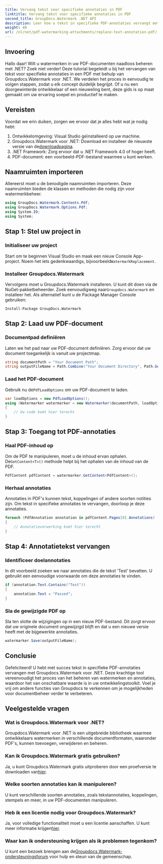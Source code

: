 ```yaml
---
title: Vervang tekst voor specifieke annotaties in PDF
linktitle: Vervang tekst voor specifieke annotaties in PDF
second_title: GroupDocs.Watermark .NET API
description: Leer hoe u tekst in specifieke PDF-annotaties vervangt met Groupdocs.Watermark voor .NET met deze uitgebreide, stapsgewijze zelfstudie.
weight: 40
url: /nl/net/pdf-watermarking-attachments/replace-text-annotation-pdf/
---
```

## Invoering
Hallo daar! Wilt u watermerken in uw PDF-documenten naadloos beheren met .NET? Zoek niet verder! Deze tutorial begeleidt u bij het vervangen van tekst voor specifieke annotaties in een PDF met behulp van Groupdocs.Watermark voor .NET. We verdelen het proces in eenvoudig te volgen stappen, zodat u elk concept duidelijk begrijpt. Of u nu een doorgewinterde ontwikkelaar of een nieuweling bent, deze gids is op maat gemaakt om uw ervaring soepel en productief te maken.
## Vereisten
Voordat we erin duiken, zorgen we ervoor dat je alles hebt wat je nodig hebt:
1. Ontwikkelomgeving: Visual Studio geïnstalleerd op uw machine.
2.  Groupdocs.Watermark voor .NET: Download en installeer de nieuwste versie van de[downloadpagina](https://releases.groupdocs.com/Watermark/net/).
3. .NET Framework: Zorg ervoor dat u .NET Framework 4.0 of hoger heeft.
4. PDF-document: een voorbeeld-PDF-bestand waarmee u kunt werken.
## Naamruimten importeren
Allereerst moet u de benodigde naamruimten importeren. Deze naamruimten bieden de klassen en methoden die nodig zijn voor watermerkbeheer.
```csharp
using GroupDocs.Watermark.Contents.Pdf;
using GroupDocs.Watermark.Options.Pdf;
using System.IO;
using System;
```
## Stap 1: Stel uw project in
### Initialiseer uw project
Start om te beginnen Visual Studio en maak een nieuw Console App-project. Noem het iets gedenkwaardigs, bijvoorbeeld`WatermarkReplacement`.
### Installeer Groupdocs.Watermark
 Vervolgens moet u Groupdocs.Watermark installeren. U kunt dit doen via de NuGet-pakketbeheerder. Zoek eenvoudigweg naar`Groupdocs.Watermark` en installeer het. Als alternatief kunt u de Package Manager Console gebruiken:
```shell
Install-Package GroupDocs.Watermark
```
## Stap 2: Laad uw PDF-document
### Documentpad definiëren
Laten we het pad naar uw PDF-document definiëren. Zorg ervoor dat uw document toegankelijk is vanuit uw projectmap.
```csharp
string documentPath = "Your Document Path";
string outputFileName = Path.Combine("Your Document Directory", Path.GetFileName(documentPath));
```
### Laad het PDF-document
 Gebruik nu de`PdfLoadOptions` om uw PDF-document te laden.
```csharp
var loadOptions = new PdfLoadOptions();
using (Watermarker watermarker = new Watermarker(documentPath, loadOptions))
{
    // Uw code komt hier terecht
}
```
## Stap 3: Toegang tot PDF-annotaties
### Haal PDF-inhoud op
 Om de PDF te manipuleren, moet u de inhoud ervan ophalen. De`GetContent<T>()` methode helpt bij het ophalen van de inhoud van de PDF.
```csharp
PdfContent pdfContent = watermarker.GetContent<PdfContent>();
```
### Herhaal annotaties
Annotaties in PDF's kunnen tekst, koppelingen of andere soorten notities zijn. Om tekst in specifieke annotaties te vervangen, doorloop je deze annotaties.
```csharp
foreach (PdfAnnotation annotation in pdfContent.Pages[0].Annotations)
{
    // Annotatieverwerking komt hier terecht
}
```
## Stap 4: Annotatietekst vervangen
### Identificeer doelannotaties
In dit voorbeeld zoeken we naar annotaties die de tekst 'Test' bevatten. U gebruikt een eenvoudige voorwaarde om deze annotaties te vinden.
```csharp
if (annotation.Text.Contains("Test"))
{
    annotation.Text = "Passed";
}
```
### Sla de gewijzigde PDF op
Sla ten slotte de wijzigingen op in een nieuw PDF-bestand. Dit zorgt ervoor dat uw originele document ongewijzigd blijft en dat u een nieuwe versie heeft met de bijgewerkte annotaties.
```csharp
watermarker.Save(outputFileName);
```

## Conclusie
Gefeliciteerd! U hebt met succes tekst in specifieke PDF-annotaties vervangen met Groupdocs.Watermark voor .NET. Deze krachtige tool vereenvoudigt het proces van het beheren van watermerken en annotaties, waardoor het van onschatbare waarde is in uw ontwikkelingstoolkit. Voel je vrij om andere functies van Groupdocs te verkennen om je mogelijkheden voor documentbeheer verder te verbeteren.
## Veelgestelde vragen
### Wat is Groupdocs.Watermark voor .NET?
Groupdocs.Watermark voor .NET is een uitgebreide bibliotheek waarmee ontwikkelaars watermerken in verschillende documentformaten, waaronder PDF's, kunnen toevoegen, verwijderen en beheren.
### Kan ik Groupdocs.Watermark gratis gebruiken?
 Ja, u kunt Groupdocs.Watermark gratis uitproberen door een proefversie te downloaden van[hier](https://releases.groupdocs.com/).
### Welke soorten annotaties kan ik manipuleren?
U kunt verschillende soorten annotaties, zoals tekstannotaties, koppelingen, stempels en meer, in uw PDF-documenten manipuleren.
### Heb ik een licentie nodig voor Groupdocs.Watermark?
 Ja, voor volledige functionaliteit moet u een licentie aanschaffen. U kunt meer informatie krijgen[hier](https://purchase.groupdocs.com/buy).
### Waar kan ik ondersteuning krijgen als ik problemen tegenkom?
 U kunt een bezoek brengen aan de[Groupdocs.Watermark-ondersteuningsforum](https://forum.groupdocs.com/c/watermark/19) voor hulp en steun van de gemeenschap.
